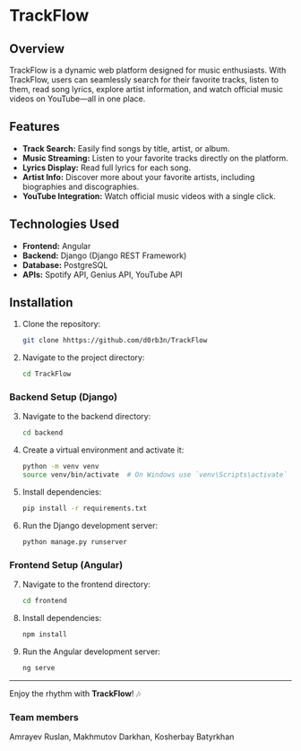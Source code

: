 # TrackFlow

## Overview
TrackFlow is a dynamic web platform designed for music enthusiasts. With TrackFlow, users can seamlessly search for their favorite tracks, listen to them, read song lyrics, explore artist information, and watch official music videos on YouTube—all in one place.

## Features
- **Track Search:** Easily find songs by title, artist, or album.
- **Music Streaming:** Listen to your favorite tracks directly on the platform.
- **Lyrics Display:** Read full lyrics for each song.
- **Artist Info:** Discover more about your favorite artists, including biographies and discographies.
- **YouTube Integration:** Watch official music videos with a single click.

## Technologies Used
- **Frontend:** Angular
- **Backend:** Django (Django REST Framework)
- **Database:** PostgreSQL
- **APIs:** Spotify API, Genius API, YouTube API

## Installation
1. Clone the repository:
   ```sh
   git clone hhttps://github.com/d0rb3n/TrackFlow
   ```
2. Navigate to the project directory:
   ```sh
   cd TrackFlow
   ```

### Backend Setup (Django)
3. Navigate to the backend directory:
   ```sh
   cd backend
   ```
4. Create a virtual environment and activate it:
   ```sh
   python -m venv venv
   source venv/bin/activate  # On Windows use `venv\Scripts\activate`
   ```
5. Install dependencies:
   ```sh
   pip install -r requirements.txt
   ```
6. Run the Django development server:
   ```sh
   python manage.py runserver
   ```

### Frontend Setup (Angular)
7. Navigate to the frontend directory:
   ```sh
   cd frontend
   ```
8. Install dependencies:
   ```sh
   npm install
   ```
9. Run the Angular development server:
   ```sh
   ng serve
   ```

---
Enjoy the rhythm with **TrackFlow**! 🎶

### Team members
Amrayev Ruslan, Makhmutov Darkhan, Kosherbay Batyrkhan